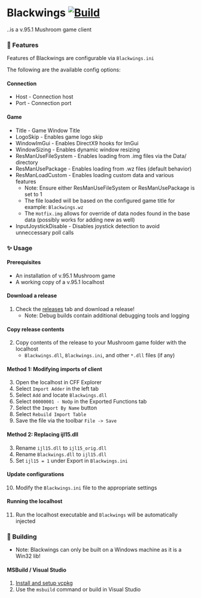 # Blackwings [![Build](https://github.com/Kaioru/Blackwings/actions/workflows/build.yaml/badge.svg)](https://github.com/Kaioru/Blackwings/actions/workflows/build.yaml)
..is a v.95.1 Mushroom game client

### 🎉 Features
Features of Blackwings are configurable via `Blackwings.ini`

The following are the available config options:

#### Connection
* Host - Connection host
* Port - Connection port
#### Game
* Title - Game Window Title
* LogoSkip - Enables game logo skip
* WindowImGui - Enables DirectX9 hooks for ImGui
* WindowSizing - Enables dynamic window resizing
* ResManUseFileSystem - Enables loading from .img files via the Data/ directory
* ResManUsePackage - Enables loading from .wz files (default behavior)
* ResManLoadCustom - Enables loading custom data and various features
    * Note: Ensure either ResManUseFileSystem or ResManUsePackage is set to 1
    * The file loaded will be based on the configured game title for example: `Blackwings.wz`
    * The `Hotfix.img` allows for override of data nodes found in the base data (possibly works for adding new as well)
* InputJoystickDisable - Disables joystick detection to avoid unneccessary poll calls

### ✨ Usage

#### Prerequisites
* An installation of v.95.1 Mushroom game
* A working copy of a v.95.1 localhost

#### Download a release
1. Check the [releases](https://github.com/Kaioru/Blackwings/releases) tab and download a release!
    * Note: Debug builds contain additional debugging tools and logging

#### Copy release contents
2. Copy contents of the release to your Mushroom game folder with the localhost
    * `Blackwings.dll`, `Blackwings.ini`, and other `*.dll` files (if any)

#### Method 1: Modifying imports of client
3. Open the localhost in CFF Explorer
4. Select `Import Adder` in the left tab
5. Select `Add` and locate `Blackwings.dll`
6. Select `00000001 - NoOp` in the Exported Functions tab
7. Select the `Import By Name` button
8. Select `Rebuild Import Table`
9. Save the file via the toolbar `File -> Save`

#### Method 2: Replacing ijl15.dll
3. Rename `ijl15.dll` to `ijl15_orig.dll`
4. Rename `Blackwings.dll` to `ijl15.dll`
5. Set `ijl15 = 1` under Export in `Blackwings.ini`

#### Update configurations
10. Modify the `Blackwings.ini` file to the appropriate settings

#### Running the localhost
11. Run the localhost executable and `Blackwings` will be automatically injected

### 🔨 Building
* Note: Blackwings can only be built on a Windows machine as it is a Win32 lib!

#### MSBuild / Visual Studio
1. [Install and setup vcpkg](https://vcpkg.io/en/getting-started.html)
2. Use the `msbuild` command or build in Visual Studio
